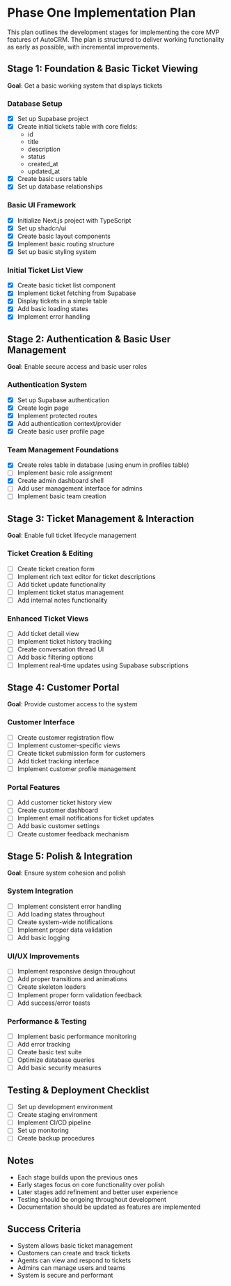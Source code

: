 # Phase One Implementation Plan

This plan outlines the development stages for implementing the core MVP features of AutoCRM. The plan is structured to deliver working functionality as early as possible, with incremental improvements.

## Stage 1: Foundation & Basic Ticket Viewing
**Goal**: Get a basic working system that displays tickets

### Database Setup
- [x] Set up Supabase project
- [x] Create initial tickets table with core fields:
  - id
  - title
  - description
  - status
  - created_at
  - updated_at
- [x] Create basic users table
- [x] Set up database relationships

### Basic UI Framework
- [x] Initialize Next.js project with TypeScript
- [x] Set up shadcn/ui
- [x] Create basic layout components
- [x] Implement basic routing structure
- [x] Set up basic styling system

### Initial Ticket List View
- [x] Create basic ticket list component
- [x] Implement ticket fetching from Supabase
- [x] Display tickets in a simple table
- [x] Add basic loading states
- [x] Implement error handling

## Stage 2: Authentication & Basic User Management
**Goal**: Enable secure access and basic user roles

### Authentication System
- [x] Set up Supabase authentication
- [x] Create login page
- [x] Implement protected routes
- [x] Add authentication context/provider
- [x] Create basic user profile page

### Team Management Foundations
- [x] Create roles table in database (using enum in profiles table)
- [ ] Implement basic role assignment
- [x] Create admin dashboard shell
- [ ] Add user management interface for admins
- [ ] Implement basic team creation

## Stage 3: Ticket Management & Interaction
**Goal**: Enable full ticket lifecycle management

### Ticket Creation & Editing
- [ ] Create ticket creation form
- [ ] Implement rich text editor for ticket descriptions
- [ ] Add ticket update functionality
- [ ] Implement ticket status management
- [ ] Add internal notes functionality

### Enhanced Ticket Views
- [ ] Add ticket detail view
- [ ] Implement ticket history tracking
- [ ] Create conversation thread UI
- [ ] Add basic filtering options
- [ ] Implement real-time updates using Supabase subscriptions

## Stage 4: Customer Portal
**Goal**: Provide customer access to the system

### Customer Interface
- [ ] Create customer registration flow
- [ ] Implement customer-specific views
- [ ] Create ticket submission form for customers
- [ ] Add ticket tracking interface
- [ ] Implement customer profile management

### Portal Features
- [ ] Add customer ticket history view
- [ ] Create customer dashboard
- [ ] Implement email notifications for ticket updates
- [ ] Add basic customer settings
- [ ] Create customer feedback mechanism

## Stage 5: Polish & Integration
**Goal**: Ensure system cohesion and polish

### System Integration
- [ ] Implement consistent error handling
- [ ] Add loading states throughout
- [ ] Create system-wide notifications
- [ ] Implement proper data validation
- [ ] Add basic logging

### UI/UX Improvements
- [ ] Implement responsive design throughout
- [ ] Add proper transitions and animations
- [ ] Create skeleton loaders
- [ ] Implement proper form validation feedback
- [ ] Add success/error toasts

### Performance & Testing
- [ ] Implement basic performance monitoring
- [ ] Add error tracking
- [ ] Create basic test suite
- [ ] Optimize database queries
- [ ] Add basic security measures

## Testing & Deployment Checklist
- [ ] Set up development environment
- [ ] Create staging environment
- [ ] Implement CI/CD pipeline
- [ ] Set up monitoring
- [ ] Create backup procedures

## Notes
- Each stage builds upon the previous ones
- Early stages focus on core functionality over polish
- Later stages add refinement and better user experience
- Testing should be ongoing throughout development
- Documentation should be updated as features are implemented

## Success Criteria
- System allows basic ticket management
- Customers can create and track tickets
- Agents can view and respond to tickets
- Admins can manage users and teams
- System is secure and performant
